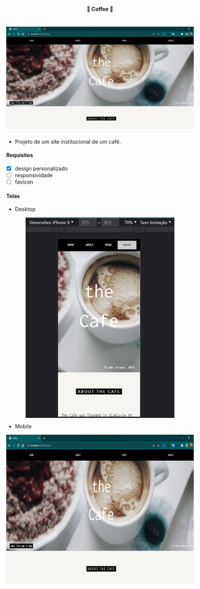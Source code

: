 <h4 align="center"> 
	🚧 Coffee 🚀
</h4>

<h1 align="center">
    <img alt="Coffee" title="#Coffee" src="./.github/desktop-1.jpg" />
</h1>

- Projeto de um site institucional de um café.

#### Requisitos

- [x] design personalizado
- [ ] responsividade
- [ ] favicon

#### Telas

- Desktop

<p align="center" style="display: flex; align-items: flex-start; justify-content: center;">
    <img alt="Coffee" title="#Coffee" src="./.github/mobile-1.jpg" width="400px"/>
</p>

- Mobile

<p align="center" style="display: flex; align-items: flex-start; justify-content: center;">
    <img alt="Coffee" title="#Coffee" src="./.github/desktop-1.jpg" height="400px"/>
</p>